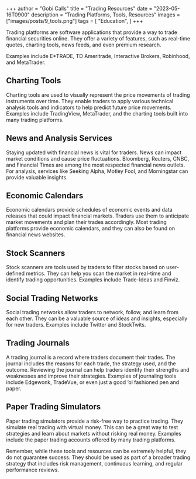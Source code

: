 +++
author = "Gobi Calls"
title = "Trading Resources"
date = "2023-05-16T0900"
description = "Trading Platforms, Tools, Resources"
images = ["images/posts/9_tools.png"]
tags = [
    "Education",
]
+++

Trading platforms are software applications that provide a way to trade financial securities online. They offer a variety of features, such as real-time quotes, charting tools, news feeds, and even premium research. 

Examples include E*TRADE, TD Ameritrade, Interactive Brokers, Robinhood, and MetaTrader.

## Charting Tools 
Charting tools are used to visually represent the price movements of trading instruments over time. They enable traders to apply various technical analysis tools and indicators to help predict future price movements. Examples include TradingView, MetaTrader, and the charting tools built into many trading platforms.

## News and Analysis Services
Staying updated with financial news is vital for traders. News can impact market conditions and cause price fluctuations. Bloomberg, Reuters, CNBC, and Financial Times are among the most respected financial news outlets. For analysis, services like Seeking Alpha, Motley Fool, and Morningstar can provide valuable insights.

## Economic Calendars
Economic calendars provide schedules of economic events and data releases that could impact financial markets. Traders use them to anticipate market movements and plan their trades accordingly. Most trading platforms provide economic calendars, and they can also be found on financial news websites.

## Stock Scanners
Stock scanners are tools used by traders to filter stocks based on user-defined metrics. They can help you scan the market in real-time and identify trading opportunities. Examples include Trade-Ideas and Finviz.

## Social Trading Networks
Social trading networks allow traders to network, follow, and learn from each other. They can be a valuable source of ideas and insights, especially for new traders. Examples include Twitter and StockTwits.

## Trading Journals
A trading journal is a record where traders document their trades. The journal includes the reasons for each trade, the strategy used, and the outcome. Reviewing the journal can help traders identify their strengths and weaknesses and improve their strategies. Examples of journaling tools include Edgewonk, TradeVue, or even just a good ‘ol fashioned pen and paper. 

## Paper Trading Simulators
Paper trading simulators provide a risk-free way to practice trading. They simulate real trading with virtual money. This can be a great way to test strategies and learn about markets without risking real money. Examples include the paper trading accounts offered by many trading platforms.


Remember, while these tools and resources can be extremely helpful, they do not guarantee success. They should be used as part of a broader trading strategy that includes risk management, continuous learning, and regular performance reviews.

